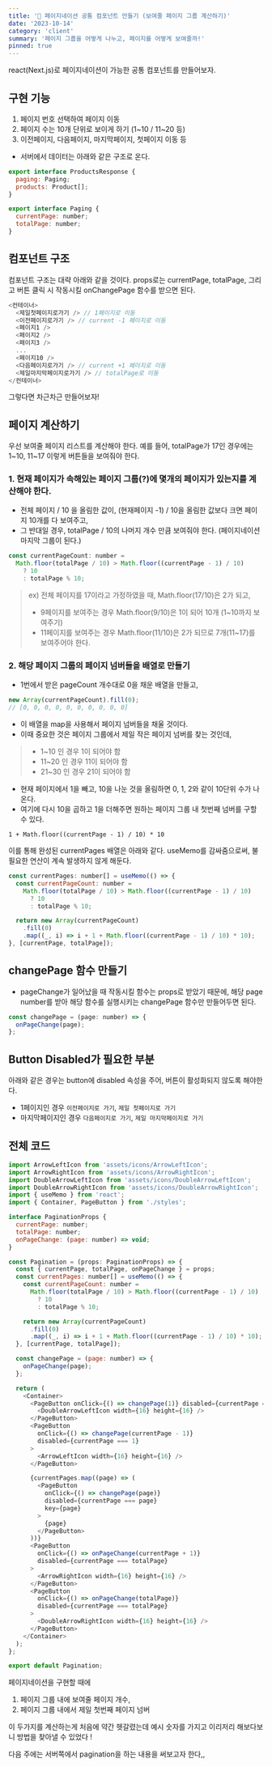 ```yaml
---
title: '📄 페이지네이션 공통 컴포넌트 만들기 (보여줄 페이지 그룹 계산하기)'
date: '2023-10-14'
category: 'client'
summary: '페이지 그룹을 어떻게 나누고, 페이지를 어떻게 보여줄까!'
pinned: true
---
```


react(Next.js)로 페이지네이션이 가능한 공통 컴포넌트를 만들어보자.

## 구현 기능

1. 페이지 번호 선택하여 페이지 이동
2. 페이지 수는 10개 단위로 보이게 하기 (1~10 / 11~20 등)
3. 이전페이지, 다음페이지, 마지막페이지, 첫페이지 이동 등

- 서버에서 데이터는 아래와 같은 구조로 온다.

```js
export interface ProductsResponse {
  paging: Paging;
  products: Product[];
}

export interface Paging {
  currentPage: number;
  totalPage: number;
}
```

## 컴포넌트 구조

컴포넌트 구조는 대략 아래와 같을 것이다.
props로는 currentPage, totalPage, 그리고 버튼 클릭 시 작동시킬 onChangePage 함수를 받으면 된다.

```js
<컨테이너>
  <제일첫페이지로가기 /> // 1페이지로 이동
  <이전페이지로가기 /> // current -1 페이지로 이동
  <페이지1 />
  <페이지2 />
  <페이지3 />
  ...
  <페이지10 />
  <다음페이지로가기 /> // current +1 페이지로 이동
  <제일마지막페이지로가기 /> // totalPage로 이동
</컨테이너>
```

그렇다면 차근차근 만들어보자!

## 페이지 계산하기

우선 보여줄 페이지 리스트를 계산해야 한다.
예를 들어, totalPage가 17인 경우에는 1~10, 11~17 이렇게 버튼들을 보여줘야 한다.

### 1. 현재 페이지가 속해있는 페이지 그룹(?)에 몇개의 페이지가 있는지를 계산해야 한다.

- 전체 페이지 / 10 을 올림한 값이, (현재페이지 -1) / 10을 올림한 값보다 크면 페이지 10개를 다 보여주고,
- 그 반대일 경우, totalPage / 10의 나머지 개수 만큼 보여줘야 한다. (페이지네이션 마지막 그룹이 된다.)

```js
const currentPageCount: number =
  Math.floor(totalPage / 10) > Math.floor((currentPage - 1) / 10)
    ? 10
    : totalPage % 10;
```

> ex) 전체 페이지를 17이라고 가정하였을 때,
> Math.floor(17/10)은 2가 되고,
>
> - 9페이지를 보여주는 경우 Math.floor(9/10)은 1이 되어 10개 (1~10까지 보여주기)
> - 11페이지를 보여주는 경우 Math.floor(11/10)은 2가 되므로 7개(11~17)를 보여주어야 한다.

### 2. 해당 페이지 그룹의 페이지 넘버들을 배열로 만들기

- 1번에서 받은 pageCount 개수대로 0을 채운 배열을 만들고,

```js
new Array(currentPageCount).fill(0);
// [0, 0, 0, 0, 0, 0, 0, 0, 0, 0]
```

- 이 배열을 map을 사용해서 페이지 넘버들을 채울 것이다.
- 이때 중요한 것은 페이지 그룹에서 제일 작은 페이지 넘버를 찾는 것인데,

> - 1~10 인 경우 1이 되어야 함
> - 11~20 인 경우 11이 되어야 함
> - 21~30 인 경우 21이 되어야 함

- 현재 페이지에서 1을 빼고, 10을 나눈 것을 올림하면 0, 1, 2와 같이 10단위 수가 나온다.
- 여기에 다시 10을 곱하고 1을 더해주면 원하는 페이지 그룹 내 첫번째 넘버를 구할 수 있다.

```
1 + Math.floor((currentPage - 1) / 10) * 10
```

이를 통해 완성된 currentPages 배열은 아래와 같다.
useMemo를 감싸줌으로써, 불필요한 연산이 계속 발생하지 않게 해둔다.

```js
const currentPages: number[] = useMemo(() => {
  const currentPageCount: number =
    Math.floor(totalPage / 10) > Math.floor((currentPage - 1) / 10)
      ? 10
      : totalPage % 10;

  return new Array(currentPageCount)
    .fill(0)
    .map((_, i) => i + 1 + Math.floor((currentPage - 1) / 10) * 10);
}, [currentPage, totalPage]);
```

## changePage 함수 만들기

- pageChange가 일어났을 때 작동시킬 함수는 props로 받았기 때문에, 해당 page number를 받아 해당 함수를 실행시키는 changePage 함수만 만들어두면 된다.

```js
const changePage = (page: number) => {
  onPageChange(page);
};
```

## Button Disabled가 필요한 부분

아래와 같은 경우는 button에 disabled 속성을 주어, 버튼이 활성화되지 않도록 해야한다.

- 1페이지인 경우 `이전페이지로 가기`, `제일 첫페이지로 가기`
- 마지막페이지인 경우 `다음페이지로 가기`, `제일 마지막페이지로 가기`

## 전체 코드

```js
import ArrowLeftIcon from 'assets/icons/ArrowLeftIcon';
import ArrowRightIcon from 'assets/icons/ArrowRightIcon';
import DoubleArrowLeftIcon from 'assets/icons/DoubleArrowLeftIcon';
import DoubleArrowRightIcon from 'assets/icons/DoubleArrowRightIcon';
import { useMemo } from 'react';
import { Container, PageButton } from './styles';

interface PaginationProps {
  currentPage: number;
  totalPage: number;
  onPageChange: (page: number) => void;
}

const Pagination = (props: PaginationProps) => {
  const { currentPage, totalPage, onPageChange } = props;
  const currentPages: number[] = useMemo(() => {
    const currentPageCount: number =
      Math.floor(totalPage / 10) > Math.floor((currentPage - 1) / 10)
        ? 10
        : totalPage % 10;

    return new Array(currentPageCount)
      .fill(0)
      .map((_, i) => i + 1 + Math.floor((currentPage - 1) / 10) * 10);
  }, [currentPage, totalPage]);

  const changePage = (page: number) => {
    onPageChange(page);
  };

  return (
    <Container>
      <PageButton onClick={() => changePage(1)} disabled={currentPage === 1}>
        <DoubleArrowLeftIcon width={16} height={16} />
      </PageButton>
      <PageButton
        onClick={() => changePage(currentPage - 1)}
        disabled={currentPage === 1}
      >
        <ArrowLeftIcon width={16} height={16} />
      </PageButton>

      {currentPages.map((page) => (
        <PageButton
          onClick={() => changePage(page)}
          disabled={currentPage === page}
          key={page}
        >
          {page}
        </PageButton>
      ))}
      <PageButton
        onClick={() => onPageChange(currentPage + 1)}
        disabled={currentPage === totalPage}
      >
        <ArrowRightIcon width={16} height={16} />
      </PageButton>
      <PageButton
        onClick={() => onPageChange(totalPage)}
        disabled={currentPage === totalPage}
      >
        <DoubleArrowRightIcon width={16} height={16} />
      </PageButton>
    </Container>
  );
};

export default Pagination;
```

페이지네이션을 구현할 때에

1. 페이지 그룹 내에 보여줄 페이지 개수,
2. 페이지 그룹 내에서 제일 첫번째 페이지 넘버

이 두가지를 계산하는게 처음에 약간 헷갈렸는데
예시 숫자를 가지고 이리저리 해보다보니 방법을 찾아낼 수 있었다 !

다음 주에는 서버쪽에서 pagination을 하는 내용을 써보고자 한다,,
